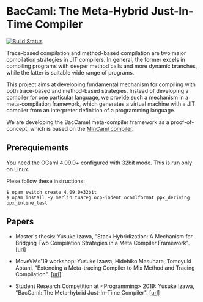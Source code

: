 # BacCaml: The Meta-Hybrid Just-In-Time Compiler

[![Build Status](https://travis-ci.org/prg-titech/baccaml.svg?branch=develop)](https://travis-ci.org/prg-titech/baccaml)

Trace-based compilation and method-based compilation are two major compilation strategies in JIT compilers. In general, the former excels in compiling programs with deeper method calls and more dynamic branches, while the latter is suitable wide range of programs.

This project aims at developing fundamental mechanism for compiling with both trace-based and method-based strategies. Instead of developing a compiler for one particular language, we provide such a mechanism in a meta-compilation framework, which generates a virtual machine with a JIT compiler from an interpreter definition of a programming language.

We are developing the BacCamel meta-compiler framework as a proof-of-concept, which is based on the [MinCaml compiler](https://github.com/esumii/min-caml).

## Prerequiements

You need the OCaml 4.09.0+ configured with 32bit mode. This is run only on Linux.

Plese follow these instructions:

```shell
$ opam switch create 4.09.0+32bit
$ opam install -y merlin tuareg ocp-indent ocamlformat ppx_deriving ppx_inline_test
```

## Papers

- Master's thesis: Yusuke Izawa, "Stack Hybridization: A Mechanism for Bridging Two Compilation Strategies in a Meta Compiler Framework". [[url]](https://3tty0n.github.io/baccaml-master-thesis.pdf)

- MoveVMs'19 workshop: Yusuke Izawa, Hidehiko Masuhara, Tomoyuki Aotani, "Extending a Meta-tracing Compiler to Mix Method and Tracing Compilation". [[url]](https://3tty0n.github.io/baccaml-programming-morevms-2019.pdf)

- Student Research Competition at &lt;Programming&gt; 2019: Yusuke Izawa, "BacCaml: The Meta-hybrid Just-In-Time Compiler". [[url]](https://3tty0n.github.io/baccaml-programming-src-2019.pdf)

